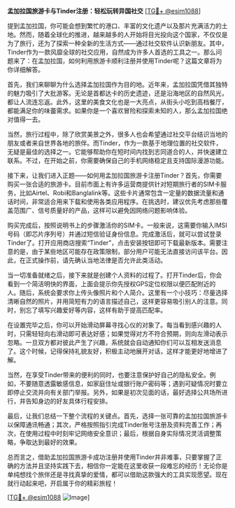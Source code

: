**孟加拉国旅游卡与Tinder注册：轻松玩转异国社交** [[TG💪+ @esim1088](https://t.me/s/esim1088)]

提到孟加拉国，你可能会想到繁忙的港口、丰富的文化遗产以及那片充满活力的土地。然而，随着全球化的推进，越来越多的人开始将目光投向这个国家，不仅仅是为了旅行，还为了探索一种全新的生活方式——通过社交软件认识新朋友。其中，Tinder作为一款风靡全球的社交应用，自然成为许多人首选的工具之一。那么问题来了：在孟加拉国，如何利用旅游卡顺利注册并使用Tinder呢？这篇文章将为你详细解答。

首先，我们来聊聊为什么选择孟加拉国作为目的地。近年来，孟加拉国凭借其独特的魅力吸引了大批游客。无论是首都达卡的历史遗迹，还是沿海地区的自然风光，都让人流连忘返。此外，这里的美食文化也是一大亮点，从街头小吃到高档餐厅，都能满足你的味蕾需求。如果你是一个喜欢冒险和探索未知的人，那么孟加拉国绝对值得一去。

当然，旅行过程中，除了欣赏美景之外，很多人也会希望通过社交平台结识当地的朋友或者来自世界各地的旅伴。而Tinder，作为一款基于地理位置的社交软件，无疑是最佳的选择之一。它能够帮助你在短时间内找到志同道合的人，并快速建立联系。不过，在开始之前，你需要确保自己的手机网络稳定且支持国际漫游功能。

接下来，让我们进入正题——如何用孟加拉国旅游卡注册Tinder？首先，你需要购买一张合适的旅游卡。目前市面上有许多运营商提供针对短期旅行者的SIM卡服务，比如Airtel、Robi和Banglalink等。这些卡片通常包含一定量的数据流量和通话时间，非常适合用来下载和使用各类应用程序。在挑选时，建议优先考虑那些覆盖范围广、信号质量好的产品，这样可以避免因网络问题影响体验。

购买完成后，按照说明书上的步骤激活你的SIM卡。一般来说，这需要你输入IMSI号码（即芯片序列号）并通过短信验证身份信息。完成激活后，就可以尝试登录Tinder了。打开应用商店搜索“Tinder”，点击安装按钮即可下载最新版本。需要注意的是，由于某些地区可能存在政策限制，部分用户可能无法直接访问该平台。因此，在正式操作前，请先确认当地法律是否允许此类活动。

当一切准备就绪之后，接下来就是创建个人资料的过程了。打开Tinder后，你会看到一个简洁明快的界面，上面会提示你先授权GPS定位权限以便匹配附近的人。随后，系统会要求你上传头像照片和个人简介。这里有一个小技巧：尽量选择清晰自然的照片，并用简短有力的语言描述自己，这样更容易吸引别人的注意。同时，别忘了填写兴趣爱好等内容，这样有助于提高匹配率。

在设置完毕之后，你可以开始滑动屏幕寻找心仪的对象了。每当看到感兴趣的人时，只需轻轻向右滑动即可表达好感；如果觉得对方不符合预期，则向左滑动表示忽略。一旦双方都对彼此产生了兴趣，系统就会自动通知你们可以互相发送消息了。这个时候，记得保持礼貌友好，积极主动地展开对话，这样才能更好地增进了解。

当然，在享受Tinder带来的便利的同时，也要注意保护好自己的隐私安全。例如，不要随意透露敏感信息，如家庭住址或银行账户密码等；遇到可疑情况时要立即停止交流并向有关部门举报。另外，如果是初次见面的话，最好选择公共场所进行，并告知身边的好友具体行程安排。

最后，让我们总结一下整个流程的关键点。首先，选择一张可靠的孟加拉国旅游卡以保障通讯畅通；其次，严格按照指引完成Tinder账号注册及资料完善工作；再次，在使用过程中时刻牢记网络安全意识；最后，根据自身实际情况灵活调整策略，争取达到最好的效果。

总而言之，借助孟加拉国旅游卡成功注册并使用Tinder并非难事，只要掌握了正确的方法并且坚持实践下去，相信你一定能在这里收获一段难忘的经历！无论你是单纯想找个旅伴还是寻找真挚的爱情，都可以借助这款强大的工具实现愿望。现在就行动起来吧，开启属于你的精彩旅程！

[[TG💪+ @esim1088](https://t.me/s/esim1088) ![Image](https://i.postimg.cc/4NQfJmqS/Snipaste-2025-05-13-00-14-12.png)]